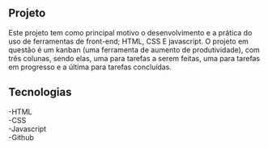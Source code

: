 ## Projeto

Este projeto tem como principal motivo o desenvolvimento e a prática do uso de ferramentas de front-end; HTML, CSS E javascript.
O projeto em questão é um kanban (uma ferramenta de aumento de produtividade), com três colunas, sendo elas, uma para tarefas a serem feitas, uma para tarefas em progresso e a última para tarefas concluídas.

## Tecnologias

-HTML \
-CSS \
-Javascript \
-Github 

